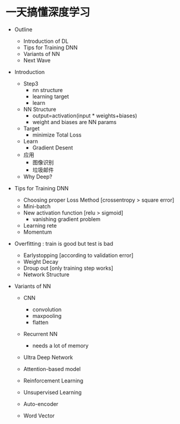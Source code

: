 # 一天搞懂深度学习

- Outline

  - Introduction of DL
  - Tips for Training DNN
  - Variants of NN
  - Next Wave

- Introduction

  - Step3
    - nn structure
    - learning target
    - learn
  - NN Structure
    - output=activation(input * weights+biases)
    - weight and biases are NN params
  - Target
    - minimize Total Loss
  - Learn
    - Gradient Desent
  - 应用
    - 图像识别
    - 垃圾邮件
  - Why Deep?

- Tips for Training DNN

  - Choosing proper Loss Method [crossentropy > square error]
  - Mini-batch
  - New activation function [relu > sigmoid]
    - vanishing gradient problem
  - Learning rete 
  - Momentum

- Overfitting : train is good but test is bad

  - Earlystopping [according to validation error]
  - Weight Decay
  - Droup out [only training step works]
  - Network Structure

- Variants of NN

  - CNN 

    - convolution
    - maxpooling
    - flatten

  - Recurrent NN

    - needs a lot of memory

  - Ultra Deep Network

  - Attention-based model

  - Reinforcement Learning

  - Unsupervised  Learning

  - Auto-encoder

  - Word Vector

    ​